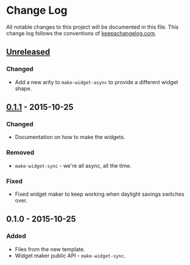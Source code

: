 # Change Log
All notable changes to this project will be documented in this file. This change log follows the conventions of [keepachangelog.com](http://keepachangelog.com/).

## [Unreleased][unreleased]
### Changed
- Add a new arity to `make-widget-async` to provide a different widget shape.

## [0.1.1] - 2015-10-25
### Changed
- Documentation on how to make the widgets.

### Removed
- `make-widget-sync` - we're all async, all the time.

### Fixed
- Fixed widget maker to keep working when daylight savings switches over.

## 0.1.0 - 2015-10-25
### Added
- Files from the new template.
- Widget maker public API - `make-widget-sync`.

[unreleased]: https://github.com/your-name/clojure_for_the_brave_and_true/compare/0.1.1...HEAD
[0.1.1]: https://github.com/your-name/clojure_for_the_brave_and_true/compare/0.1.0...0.1.1

